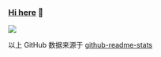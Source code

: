 ### <a href="https://github.com/jiangzhengnan" target="_blank">Hi here</a> 👋
![](https://readme.hi-dhl.com/api?username=jiangzhengnan&show_icons=true&hide=prs)

以上 GitHub 数据来源于 [github-readme-stats](https://github.com/anuraghazra/github-readme-stats)
